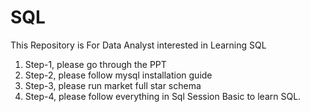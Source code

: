 # SQL
This Repository is For Data Analyst interested in Learning SQL

1. Step-1, please go through the PPT
2. Step-2, please follow mysql installation guide
3. Step-3, please run market full star schema
4. Step-4, please follow everything in Sql Session Basic to learn SQL.

